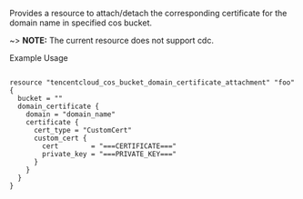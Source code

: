 Provides a resource to attach/detach the corresponding certificate for the domain name in specified cos bucket.

~> **NOTE:** The current resource does not support cdc.

Example Usage

```hcl

resource "tencentcloud_cos_bucket_domain_certificate_attachment" "foo" {
  bucket = ""
  domain_certificate {
	domain = "domain_name"
    certificate {
      cert_type = "CustomCert"
      custom_cert {
        cert        = "===CERTIFICATE==="
        private_key = "===PRIVATE_KEY==="
      }
    }
  }
}

```